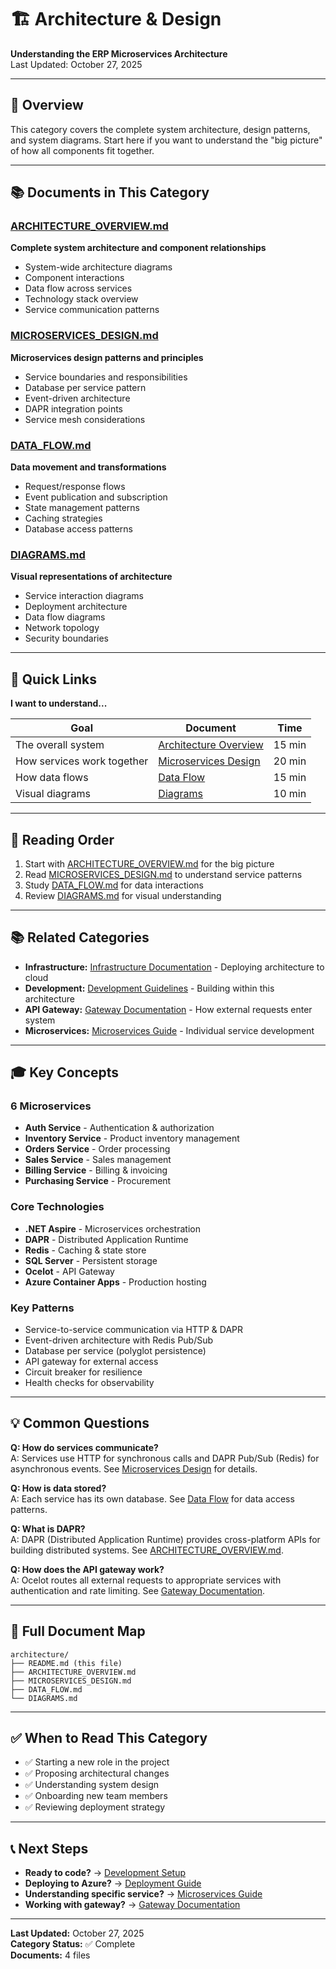 # 🏗️ Architecture & Design

**Understanding the ERP Microservices Architecture**  
Last Updated: October 27, 2025

---

## 📍 Overview

This category covers the complete system architecture, design patterns, and system diagrams. Start here if you want to understand the "big picture" of how all components fit together.

---

## 📚 Documents in This Category

### [ARCHITECTURE_OVERVIEW.md](ARCHITECTURE_OVERVIEW.md)
**Complete system architecture and component relationships**
- System-wide architecture diagrams
- Component interactions
- Data flow across services
- Technology stack overview
- Service communication patterns

### [MICROSERVICES_DESIGN.md](MICROSERVICES_DESIGN.md)
**Microservices design patterns and principles**
- Service boundaries and responsibilities
- Database per service pattern
- Event-driven architecture
- DAPR integration points
- Service mesh considerations

### [DATA_FLOW.md](DATA_FLOW.md)
**Data movement and transformations**
- Request/response flows
- Event publication and subscription
- State management patterns
- Caching strategies
- Database access patterns

### [DIAGRAMS.md](DIAGRAMS.md)
**Visual representations of architecture**
- Service interaction diagrams
- Deployment architecture
- Data flow diagrams
- Network topology
- Security boundaries

---

## 🎯 Quick Links

**I want to understand...**

| Goal | Document | Time |
|------|----------|------|
| The overall system | [Architecture Overview](ARCHITECTURE_OVERVIEW.md) | 15 min |
| How services work together | [Microservices Design](MICROSERVICES_DESIGN.md) | 20 min |
| How data flows | [Data Flow](DATA_FLOW.md) | 15 min |
| Visual diagrams | [Diagrams](DIAGRAMS.md) | 10 min |

---

## 🔄 Reading Order

1. Start with [ARCHITECTURE_OVERVIEW.md](ARCHITECTURE_OVERVIEW.md) for the big picture
2. Read [MICROSERVICES_DESIGN.md](MICROSERVICES_DESIGN.md) to understand service patterns
3. Study [DATA_FLOW.md](DATA_FLOW.md) for data interactions
4. Review [DIAGRAMS.md](DIAGRAMS.md) for visual understanding

---

## 📚 Related Categories

- **Infrastructure:** [Infrastructure Documentation](../infrastructure/README.md) - Deploying architecture to cloud
- **Development:** [Development Guidelines](../development/README.md) - Building within this architecture
- **API Gateway:** [Gateway Documentation](../api-gateway/README.md) - How external requests enter system
- **Microservices:** [Microservices Guide](../microservices/README.md) - Individual service development

---

## 🎓 Key Concepts

### 6 Microservices
- **Auth Service** - Authentication & authorization
- **Inventory Service** - Product inventory management
- **Orders Service** - Order processing
- **Sales Service** - Sales management
- **Billing Service** - Billing & invoicing
- **Purchasing Service** - Procurement

### Core Technologies
- **.NET Aspire** - Microservices orchestration
- **DAPR** - Distributed Application Runtime
- **Redis** - Caching & state store
- **SQL Server** - Persistent storage
- **Ocelot** - API Gateway
- **Azure Container Apps** - Production hosting

### Key Patterns
- Service-to-service communication via HTTP & DAPR
- Event-driven architecture with Redis Pub/Sub
- Database per service (polyglot persistence)
- API gateway for external access
- Circuit breaker for resilience
- Health checks for observability

---

## 💡 Common Questions

**Q: How do services communicate?**  
A: Services use HTTP for synchronous calls and DAPR Pub/Sub (Redis) for asynchronous events. See [Microservices Design](MICROSERVICES_DESIGN.md) for details.

**Q: How is data stored?**  
A: Each service has its own database. See [Data Flow](DATA_FLOW.md) for data access patterns.

**Q: What is DAPR?**  
A: DAPR (Distributed Application Runtime) provides cross-platform APIs for building distributed systems. See [ARCHITECTURE_OVERVIEW.md](ARCHITECTURE_OVERVIEW.md).

**Q: How does the API gateway work?**  
A: Ocelot routes all external requests to appropriate services with authentication and rate limiting. See [Gateway Documentation](../api-gateway/README.md).

---

## 🔗 Full Document Map

```
architecture/
├── README.md (this file)
├── ARCHITECTURE_OVERVIEW.md
├── MICROSERVICES_DESIGN.md
├── DATA_FLOW.md
└── DIAGRAMS.md
```

---

## ✅ When to Read This Category

- ✅ Starting a new role in the project
- ✅ Proposing architectural changes
- ✅ Understanding system design
- ✅ Onboarding new team members
- ✅ Reviewing deployment strategy

---

## 📞 Next Steps

- **Ready to code?** → [Development Setup](../development/DEVELOPMENT_SETUP.md)
- **Deploying to Azure?** → [Deployment Guide](../deployment/DEPLOYMENT_GUIDE.md)
- **Understanding specific service?** → [Microservices Guide](../microservices/README.md)
- **Working with gateway?** → [Gateway Documentation](../api-gateway/README.md)

---

**Last Updated:** October 27, 2025  
**Category Status:** ✅ Complete  
**Documents:** 4 files
